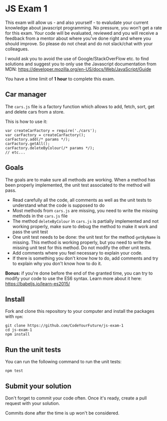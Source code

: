 # JS Exam 1

This exam will allow us - and also yourself - to evaludate your current knowledge about javascript programming. No pressure, you won't get a rate for this exam. Your code will be evaluated, reviewed and you will receive a feedback from a mentor about where you've done right and where you should improve.
So please do not cheat and do not slack/chat with your colleagues.

I would ask you to avoid the use of Google/StackOverFlow etc. to find solutions and suggest you to only use the Javascript documentation from MDN: https://developer.mozilla.org/en-US/docs/Web/JavaScript/Guide

You have a time limit of **1 hour** to complete this exam.

## Car manager

The `cars.js` file is a factory function which allows to add, fetch, sort, get and delete cars from a store.

This is how to use it:

```
var createCarFactory = require('./cars');
var carFactory = createCarFactory();
carFactory.add(/* params */);
carFactory.getAll();
carFactory.deleteByColour(/* params */);
// etc...
```

## Goals

The goals are to make sure all methods are working. When a method has been properly implemented, the unit test associated to the method will pass. 

- Read carefully all the code, all comments as well as the unit tests to understand what the code is supposed to do
- Most methods from `cars.js` are missing, you need to write the missing methods in the `cars.js` file
- The method `deleteByColour` in `cars.js` is partially implemented and not working properly, make sure to debug the method to make it work and pass the unit test
- One unit test needs to be done: the unit test for the method `getByName` is missing. This method is working properly, but you need to write the missing unit test for this method. Do not modify the other unit tests.
- Add comments where you feel necessary to explain your code.
- If there is something you don't know how to do, add comments and try to explain why you don't know how to do it.

**Bonus:** if you're done before the end of the granted time, you can try to modify your code to use the ES6 syntax. Learn more about it here: https://babeljs.io/learn-es2015/

## Install
Fork and clone this repository to your computer and install the packages with `npm`:

```
git clone https://github.com/CodeYourFuture/js-exam-1
cd js-exam-1
npm install
```

## Run the unit tests
You can run the following command to run the unit tests:

```
npm test
```

## Submit your solution

Don't forget to commit your code often. Once it's ready, create a pull request with your solution. 

Commits done after the time is up won't be considered.
